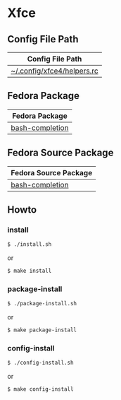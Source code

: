 
# Xfce

## Config File Path

| Config File Path |
| --- |
| [~/.config/xfce4/helpers.rc](./asset/overlay/etc/skel/.config/xfce4/helpers.rc) |


## Fedora Package

| Fedora Package |
| --- |
| [bash-completion](https://packages.fedoraproject.org/pkgs/bash-completion/bash-completion/) |


## Fedora Source Package

| Fedora Source Package |
| --- |
| [bash-completion](hhttps://src.fedoraproject.org/rpms/bash-completion) |




## Howto


### install

``` sh
$ ./install.sh
```

or

``` sh
$ make install
```


### package-install

``` sh
$ ./package-install.sh
```

or

``` sh
$ make package-install
```


### config-install

``` sh
$ ./config-install.sh
```

or

``` sh
$ make config-install
```

